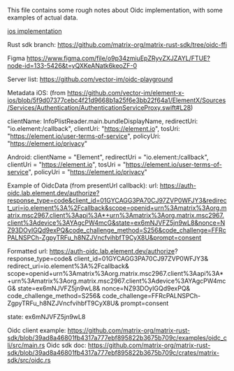 This file contains some rough notes about Oidc implementation, with some examples of actual data.

[ios implementation](https://github.com/vector-im/element-x-ios/compare/develop...doug/oidc-temp)

Rust sdk branch: https://github.com/matrix-org/matrix-rust-sdk/tree/oidc-ffi

Figma https://www.figma.com/file/o9p34zmiuEpZRyvZXJZAYL/FTUE?node-id=133-5426&t=yQXKeANatk6keoZF-0

Server list: https://github.com/vector-im/oidc-playground

Metadata iOS: (from https://github.com/vector-im/element-x-ios/blob/5f9d07377cebc4f21d9668b1a25f6e3bb22f64a1/ElementX/Sources/Services/Authentication/AuthenticationServiceProxy.swift#L28)

clientName: InfoPlistReader.main.bundleDisplayName,
redirectUri: "io.element:/callback",
clientUri: "https://element.io",
tosUri: "https://element.io/user-terms-of-service",
policyUri: "https://element.io/privacy"


Android:
clientName = "Element",
redirectUri = "io.element:/callback",
clientUri = "https://element.io",
tosUri = "https://element.io/user-terms-of-service",
policyUri = "https://element.io/privacy"


Example of OidcData (from presentUrl callback):
url: https://auth-oidc.lab.element.dev/authorize?response_type=code&client_id=01GYCAGG3PA70CJ97ZVP0WFJY3&redirect_uri=io.element%3A%2Fcallback&scope=openid+urn%3Amatrix%3Aorg.matrix.msc2967.client%3Aapi%3A*+urn%3Amatrix%3Aorg.matrix.msc2967.client%3Adevice%3AYAgcPW4mcG&state=ex6mNJVFZ5jn9wL8&nonce=NZ93DOyIGQd9exPQ&code_challenge_method=S256&code_challenge=FFRcPALNSPCh-ZgpyTRFu_h8NZJVncfvihbfT9CyX8U&prompt=consent

Formatted url:
https://auth-oidc.lab.element.dev/authorize?
    response_type=code&
    client_id=01GYCAGG3PA70CJ97ZVP0WFJY3&
    redirect_uri=io.element%3A%2Fcallback&
    scope=openid+urn%3Amatrix%3Aorg.matrix.msc2967.client%3Aapi%3A*+urn%3Amatrix%3Aorg.matrix.msc2967.client%3Adevice%3AYAgcPW4mcG&
    state=ex6mNJVFZ5jn9wL8&
    nonce=NZ93DOyIGQd9exPQ&
    code_challenge_method=S256&
    code_challenge=FFRcPALNSPCh-ZgpyTRFu_h8NZJVncfvihbfT9CyX8U&
    prompt=consent

state: ex6mNJVFZ5jn9wL8


Oidc client example: https://github.com/matrix-org/matrix-rust-sdk/blob/39ad8a46801fb4317a777ebf895822b3675b709c/examples/oidc_cli/src/main.rs
Oidc sdk doc: https://github.com/matrix-org/matrix-rust-sdk/blob/39ad8a46801fb4317a777ebf895822b3675b709c/crates/matrix-sdk/src/oidc.rs
